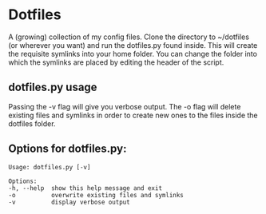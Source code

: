 # Dotfiles
A (growing) collection of my config files.  Clone the directory to ~/dotfiles (or wherever you want) and run the dotfiles.py found inside. This will create the requisite symlinks into your home folder. You can change the folder into which the symlinks are placed by editing the header of the script.  

## dotfiles.py usage

Passing the -v flag will give you verbose output. The -o flag will delete existing files and symlinks in order to create new ones to the files inside the dotfiles folder.

## Options for dotfiles.py:

	Usage: dotfiles.py [-v]

	Options:
	-h, --help  show this help message and exit
	-o          overwrite existing files and symlinks
	-v          display verbose output
